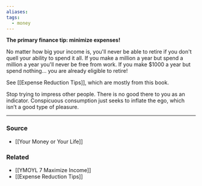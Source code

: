 ```yaml
---
aliases: 
tags:
  - money
---
```

**The primary finance tip: minimize expenses!**

No matter how big your income is, you'll never be able to retire if you don't quell your ability to spend it all. If you make a million a year but spend a million a year you'll never be free from work. If you make $1000 a year but spend nothing... you are already eligible to retire!

See [[Expense Reduction Tips]], which are mostly from this book.

Stop trying to impress other people. There is no good there to you as an indicator. Conspicuous consumption just seeks to inflate the ego, which isn’t a good type of pleasure.

---

### Source
- [[Your Money or Your Life]]

### Related
- [[YMOYL 7 Maximize Income]] 
- [[Expense Reduction Tips]]